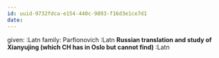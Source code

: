```yaml
---
id: uuid-9732fdca-e154-440c-9893-f16d3e1ce7d1
date: 
---
```


given:  :Latn
family: Parfionovich :Latn
**Russian translation and study of Xianyujing (which CH has in Oslo but cannot find)** :Latn